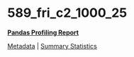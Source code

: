 # 589_fri_c2_1000_25

[**Pandas Profiling Report**](../docs_sources/profile/589_fri_c2_1000_25.html)

[Metadata](metadata.yaml) | [Summary Statistics](summary_stats.csv)

